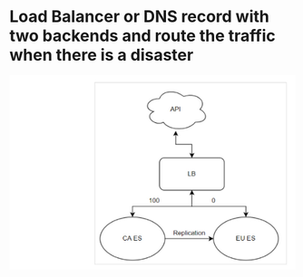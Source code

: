 # Load Balancer or DNS record with two backends and route the traffic when there is a disaster
<img src ="es_disaster_recovery.png">
